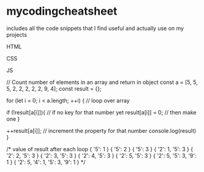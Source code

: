 # mycodingcheatsheet
includes all the code snippets that I find useful and actually use on my projects

HTML







CSS







JS

// Count number of elements in an array and return in object
const a = [5, 5, 5, 2, 2, 2, 2, 2, 9, 4];
const result = {};

for (let i = 0; i < a.length; ++i) { // loop over array

  if (!result[a[i]]){  // if no key for that number yet
    result[a[i]] = 0;  // then make one
  }
    
  ++result[a[i]];     // increment the property for that number
  console.log(result)
}

/*
value of result after each loop
{ '5': 1 }
{ '5': 2 }
{ '5': 3 }
{ '2': 1, '5': 3 }
{ '2': 2, '5': 3 }
{ '2': 3, '5': 3 }
{ '2': 4, '5': 3 }
{ '2': 5, '5': 3 }
{ '2': 5, '5': 3, '9': 1 }
{ '2': 5, '4': 1, '5': 3, '9': 1 }
*/


